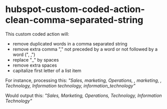 # hubspot-custom-coded-action-clean-comma-separated-string
This custom coded action will:

- remove duplicated words in a comma separated string
- remove extra comma "," not preceded by a word or not followed by a word (", ,")
- replace "_" by spaces
- remove extra spaces
- capitalize first letter of a list item

For instance, processing this: _"Sales, marketing, Operations, , marketing, , Technology, Information technology, information_technology"_

Would output this: _"Sales, Marketing, Operations, Technology, Information Technology"_
 
